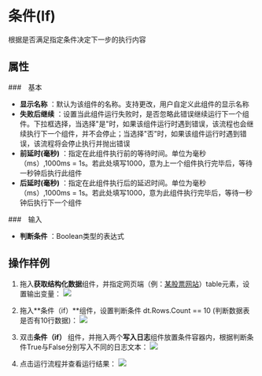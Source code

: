 # 条件(If)

根据是否满足指定条件决定下一步的执行内容

## 属性

###　基本

- **显示名称** ：默认为该组件的名称。支持更改，用户自定义此组件的显示名称
- **失败后继续** ：设置当此组件运行失败时，是否忽略此错误继续运行下一个组件。下拉框选择，当选择"是"时，如果该组件运行时遇到错误，该流程也会继续执行下一个组件，并不会停止；当选择"否"时，如果该组件运行时遇到错误，该流程将会停止执行并抛出错误
- **前延时(毫秒)** ：指定在此组件执行前的等待时间。单位为毫秒（ms）,1000ms = 1s。若此处填写1000，意为上一个组件执行完毕后，等待一秒钟后执行此组件
- **后延时(毫秒)** ：指定在此组件执行后的延迟时间。单位为毫秒（ms）,1000ms = 1s。若此处填写1000，意为此组件执行完毕后，等待一秒钟后执行下一个组件

###　输入

- **判断条件** ：Boolean类型的表达式

## 操作样例

1. 拖入**获取结构化数据**组件，并指定网页端（例：[某股票网站](http://stockpage.10jqka.com.cn/1A0001/#refCountId=stockpage_5c3e9aef_93)）table元素，设置输出变量：
![](https://docimages.blob.core.chinacloudapi.cn/images/Activities/if-1.png)

2. 拖入**条件（if）**组件，设置判断条件 dt.Rows.Count == 10 (判断数据表是否有10行数据)：
![](https://docimages.blob.core.chinacloudapi.cn/images/Activities/if-2.png)

3. 双击**条件（if）** 组件，并拖入两个**写入日志**组件放置条件容器内，根据判断条件True与False分别写入不同的日志文本：
![](https://docimages.blob.core.chinacloudapi.cn/images/Activities/if-3.png)

4. 点击运行流程并查看运行结果：
![](https://docimages.blob.core.chinacloudapi.cn/images/Activities/if-4.png)